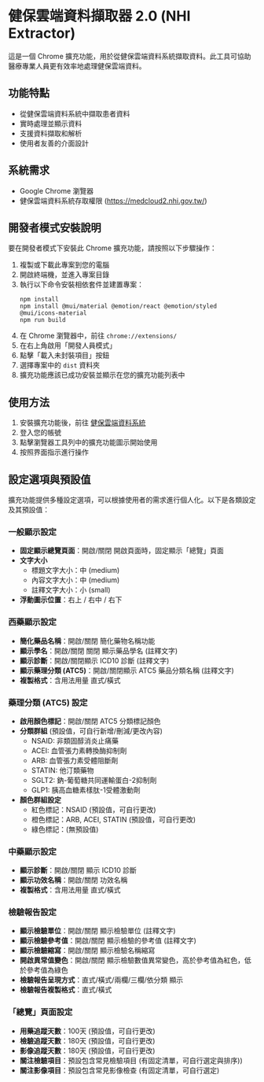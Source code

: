# 健保雲端資料擷取器 2.0 (NHI Extractor)

這是一個 Chrome 擴充功能，用於從健保雲端資料系統擷取資料。此工具可協助醫療專業人員更有效率地處理健保雲端資料。

## 功能特點

- 從健保雲端資料系統中擷取患者資料
- 實時處理並顯示資料
- 支援資料擷取和解析
- 使用者友善的介面設計

## 系統需求

- Google Chrome 瀏覽器
- 健保雲端資料系統存取權限 (https://medcloud2.nhi.gov.tw/)

## 開發者模式安裝說明

要在開發者模式下安裝此 Chrome 擴充功能，請按照以下步驟操作：

1. 複製或下載此專案到您的電腦
2. 開啟終端機，並進入專案目錄
3. 執行以下命令安裝相依套件並建置專案：
   ```
   npm install
   npm install @mui/material @emotion/react @emotion/styled @mui/icons-material
   npm run build
   ```
4. 在 Chrome 瀏覽器中，前往 `chrome://extensions/`
5. 在右上角啟用「開發人員模式」
6. 點擊「載入未封裝項目」按鈕
7. 選擇專案中的 `dist` 資料夾
8. 擴充功能應該已成功安裝並顯示在您的擴充功能列表中

## 使用方法

1. 安裝擴充功能後，前往 [健保雲端資料系統](https://medcloud2.nhi.gov.tw/imu/)
2. 登入您的帳號
3. 點擊瀏覽器工具列中的擴充功能圖示開始使用
4. 按照界面指示進行操作

## 設定選項與預設值

擴充功能提供多種設定選項，可以根據使用者的需求進行個人化。以下是各類設定及其預設值：

### 一般顯示設定

- **固定顯示總覽頁面**：開啟/關閉 開啟頁面時，固定顯示「總覽」頁面
- **文字大小**
  - 標題文字大小：中 (medium)
  - 內容文字大小：中 (medium)
  - 註釋文字大小：小 (small)
- **浮動圖示位置**：右上 / 右中 / 右下

### 西藥顯示設定

- **簡化藥品名稱**：開啟/關閉 簡化藥物名稱功能
- **顯示學名**：開啟/關閉 關閉 顯示藥品學名 (註釋文字)
- **顯示診斷**：開啟/關閉顯示 ICD10 診斷 (註釋文字)
- **顯示藥理分類 (ATC5)**：開啟/關閉顯示 ATC5 藥品分類名稱 (註釋文字)
- **複製格式**：含用法用量 直式/橫式

### 藥理分類 (ATC5) 設定

- **啟用顏色標記**：開啟/關閉 ATC5 分類標記顏色
- **分類群組** (預設值，可自行新增/刪減/更改內容)
  - NSAID: 非類固醇消炎止痛藥
  - ACEI: 血管張力素轉換酶抑制劑
  - ARB: 血管張力素受體阻斷劑
  - STATIN: 他汀類藥物
  - SGLT2: 鈉-葡萄糖共同運輸蛋白-2抑制劑
  - GLP1: 胰高血糖素樣肽-1受體激動劑
- **顏色群組設定**
  - 紅色標記：NSAID (預設值，可自行更改)
  - 橙色標記：ARB, ACEI, STATIN (預設值，可自行更改)
  - 綠色標記：(無預設值)

### 中藥顯示設定

- **顯示診斷**：開啟/關閉 顯示 ICD10 診斷
- **顯示功效名稱**：開啟/關閉 功效名稱
- **複製格式**：含用法用量 直式/橫式

### 檢驗報告設定

- **顯示檢驗單位**：開啟/關閉 顯示檢驗單位 (註釋文字)
- **顯示檢驗參考值**：開啟/關閉 顯示檢驗的參考值 (註釋文字)
- **顯示檢驗縮寫**：開啟/關閉 顯示檢驗名稱縮寫
- **開啟異常值變色**：開啟/關閉 顯示檢驗數值異常變色，高於參考值為紅色，低於參考值為綠色
- **檢驗報告呈現方式**：直式/橫式/兩欄/三欄/依分類 顯示
- **檢驗報告複製格式**：直式/橫式

### 「總覽」頁面設定

- **用藥追蹤天數**：100天 (預設值，可自行更改)
- **檢驗追蹤天數**：180天 (預設值，可自行更改)
- **影像追蹤天數**：180天 (預設值，可自行更改)
- **關注檢驗項目**：預設包含常見檢驗項目 (有固定清單，可自行選定與排序))
- **關注影像項目**：預設包含常見影像檢查 (有固定清單，可自行選定)


